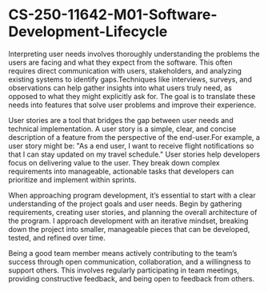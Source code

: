 # CS-250-11642-M01-Software-Development-Lifecycle
Interpreting user needs involves thoroughly understanding the problems the users are facing and what they expect from the software. This often requires direct communication with users, stakeholders, and analyzing existing systems to identify gaps.Techniques like interviews, surveys, and observations can help gather insights into what users truly need, as opposed to what they might explicitly ask for. The goal is to translate these needs into features that solve user problems and improve their experience.

User stories are a tool that bridges the gap between user needs and technical implementation. A user story is a simple, clear, and concise description of a feature from the perspective of the end-user.For example, a user story might be: "As a end user, I want to receive flight notifications so that I can stay updated on my travel schedule." User stories help developers focus on delivering value to the user. They break down complex requirements into manageable, actionable tasks that developers can prioritize and implement within sprints.

When approaching program development, it’s essential to start with a clear understanding of the project goals and user needs. Begin by gathering requirements, creating user stories, and planning the overall architecture of the program. I approach development with an iterative mindset, breaking down the project into smaller, manageable pieces that can be developed, tested, and refined over time.

Being a good team member means actively contributing to the team’s success through open communication, collaboration, and a willingness to support others. This involves regularly participating in team meetings, providing constructive feedback, and being open to feedback from others.
